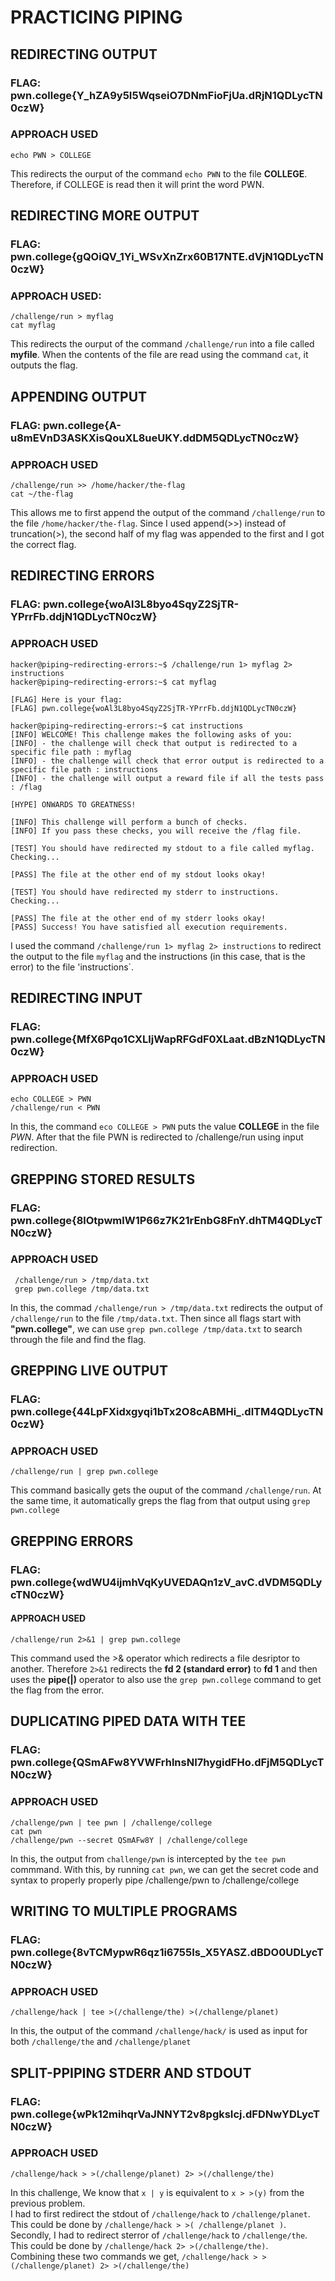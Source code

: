 # PRACTICING PIPING

## REDIRECTING OUTPUT
### FLAG: pwn.college{Y_hZA9y5I5WqseiO7DNmFioFjUa.dRjN1QDLycTN0czW}
### APPROACH USED
````
echo PWN > COLLEGE
````
This redirects the ourput of the command `echo PWN` to the file **COLLEGE**. Therefore, if COLLEGE is read then it will print the word PWN.

## REDIRECTING MORE OUTPUT
### FLAG: pwn.college{gQOiQV_1Yi_WSvXnZrx60B17NTE.dVjN1QDLycTN0czW}
### APPROACH USED: 
````
/challenge/run > myflag
cat myflag
````
This redirects the ourput of the command `/challenge/run` into a file called **myfile**. When the contents of the file are read using the command `cat`, it outputs the flag.

## APPENDING OUTPUT
### FLAG: pwn.college{A-u8mEVnD3ASKXisQouXL8ueUKY.ddDM5QDLycTN0czW}
### APPROACH USED
````
/challenge/run >> /home/hacker/the-flag
cat ~/the-flag
````
This allows me to first append the output of the command `/challenge/run` to the file `/home/hacker/the-flag`. Since I used append(>>) instead of truncation(>), the second half of my flag was appended to the first and I got the correct flag.

## REDIRECTING ERRORS
### FLAG: pwn.college{woAl3L8byo4SqyZ2SjTR-YPrrFb.ddjN1QDLycTN0czW}
### APPROACH USED
````
hacker@piping~redirecting-errors:~$ /challenge/run 1> myflag 2> instructions
hacker@piping~redirecting-errors:~$ cat myflag

[FLAG] Here is your flag:
[FLAG] pwn.college{woAl3L8byo4SqyZ2SjTR-YPrrFb.ddjN1QDLycTN0czW}

hacker@piping~redirecting-errors:~$ cat instructions
[INFO] WELCOME! This challenge makes the following asks of you:
[INFO] - the challenge will check that output is redirected to a specific file path : myflag
[INFO] - the challenge will check that error output is redirected to a specific file path : instructions
[INFO] - the challenge will output a reward file if all the tests pass : /flag

[HYPE] ONWARDS TO GREATNESS!

[INFO] This challenge will perform a bunch of checks.
[INFO] If you pass these checks, you will receive the /flag file.

[TEST] You should have redirected my stdout to a file called myflag. Checking...

[PASS] The file at the other end of my stdout looks okay!

[TEST] You should have redirected my stderr to instructions. Checking...

[PASS] The file at the other end of my stderr looks okay!
[PASS] Success! You have satisfied all execution requirements.
````

I used the command `/challenge/run 1> myflag 2> instructions` to redirect the output to the file `myflag` and the instructions (in this case, that is the error) to the file 'instructions`.

## REDIRECTING INPUT 
### FLAG: pwn.college{MfX6Pqo1CXLljWapRFGdF0XLaat.dBzN1QDLycTN0czW}
### APPROACH USED
````
echo COLLEGE > PWN
/challenge/run < PWN
````
In this, the command `eco COLLEGE > PWN` puts the value **COLLEGE** in the file *PWN*. After that the file PWN is redirected to /challenge/run using input redirection.

## GREPPING STORED RESULTS
### FLAG: pwn.college{8lOtpwmlW1P66z7K21rEnbG8FnY.dhTM4QDLycTN0czW}
### APPROACH USED
````
 /challenge/run > /tmp/data.txt
 grep pwn.college /tmp/data.txt
````
In this, the commad `/challenge/run > /tmp/data.txt` redirects the output of `/challenge/run` to the file `/tmp/data.txt`. Then since all flags start with **"pwn.college"**, we can use `grep pwn.college /tmp/data.txt` to search through the file and find the flag.

## GREPPING LIVE OUTPUT
### FLAG: pwn.college{44LpFXidxgyqi1bTx2O8cABMHi_.dlTM4QDLycTN0czW}
### APPROACH USED 
````
/challenge/run | grep pwn.college
````
This command basically gets the ouput of the command `/challenge/run`. At the same time, it automatically greps the flag from that output using `grep pwn.college`

## GREPPING ERRORS
### FLAG: pwn.college{wdWU4ijmhVqKyUVEDAQn1zV_avC.dVDM5QDLycTN0czW}
#### APPROACH USED
````
/challenge/run 2>&1 | grep pwn.college
````
This command used the >& operator which redirects a file desriptor to another. Therefore `2>&1` redirects the **fd 2 (standard error)** to **fd 1** and then uses the **pipe(|)** operator to also use the `grep pwn.college` command to get the flag from the error.

## DUPLICATING PIPED DATA WITH TEE
### FLAG: pwn.college{QSmAFw8YVWFrhlnsNI7hygidFHo.dFjM5QDLycTN0czW}
### APPROACH USED
````
/challenge/pwn | tee pwn | /challenge/college
cat pwn
/challenge/pwn --secret QSmAFw8Y | /challenge/college
````
In this, the output from `challenge/pwn` is intercepted by the `tee pwn` commmand. With this, by running `cat pwn`, we can get the secret code and syntax to properly properly pipe /challenge/pwn to /challenge/college

## WRITING TO MULTIPLE PROGRAMS
### FLAG: pwn.college{8vTCMypwR6qz1i6755Is_X5YASZ.dBDO0UDLycTN0czW}
### APPROACH USED
````
/challenge/hack | tee >(/challenge/the) >(/challenge/planet)
````
In this, the output of the command `/challenge/hack/` is used as input for both `/challenge/the` and `/challenge/planet`

## SPLIT-PPIPING STDERR AND STDOUT
### FLAG: pwn.college{wPk12mihqrVaJNNYT2v8pgksIcj.dFDNwYDLycTN0czW}
### APPROACH USED 
````
/challenge/hack > >(/challenge/planet) 2> >(/challenge/the)
````
In this challenge, We know that `x | y` is equivalent to `x > >(y)` from the previous problem.   
I had to first redirect the stdout of `/challenge/hack` to `/challenge/planet`. This could be done by `/challenge/hack > >( /challenge/planet )`.   
Secondly, I had to redirect sterror of `/challenge/hack` to `/challenge/the`. This could be done by `/challenge/hack 2> >(/challenge/the)`.  
Combining these two commands we get, `/challenge/hack > >(/challenge/planet) 2> >(/challenge/the)`